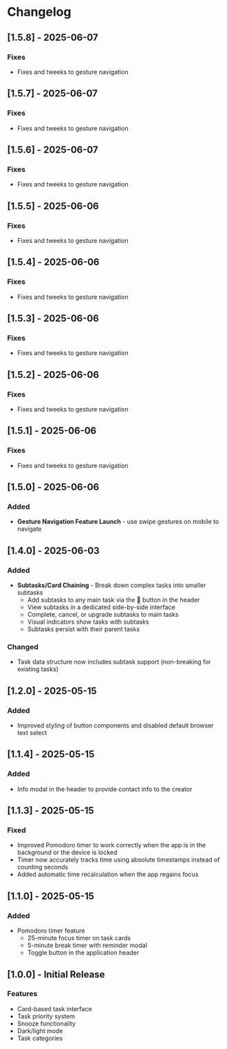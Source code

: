 # Changelog

## [1.5.8] - 2025-06-07

### Fixes
- Fixes and tweeks to gesture navigation

## [1.5.7] - 2025-06-07

### Fixes
- Fixes and tweeks to gesture navigation

## [1.5.6] - 2025-06-07

### Fixes
- Fixes and tweeks to gesture navigation

## [1.5.5] - 2025-06-06

### Fixes
- Fixes and tweeks to gesture navigation

## [1.5.4] - 2025-06-06

### Fixes
- Fixes and tweeks to gesture navigation

## [1.5.3] - 2025-06-06

### Fixes
- Fixes and tweeks to gesture navigation

## [1.5.2] - 2025-06-06

### Fixes
- Fixes and tweeks to gesture navigation

## [1.5.1] - 2025-06-06

### Fixes
- Fixes and tweeks to gesture navigation

## [1.5.0] - 2025-06-06

### Added
- **Gesture Navigation Feature Launch** - use swipe gestures on mobile to navigate

## [1.4.0] - 2025-06-03

### Added
- **Subtasks/Card Chaining** - Break down complex tasks into smaller subtasks
  - Add subtasks to any main task via the 🔗 button in the header
  - View subtasks in a dedicated side-by-side interface
  - Complete, cancel, or upgrade subtasks to main tasks
  - Visual indicators show tasks with subtasks
  - Subtasks persist with their parent tasks

### Changed
- Task data structure now includes subtask support (non-breaking for existing tasks)

## [1.2.0] - 2025-05-15

### Added
  - Improved styling of button components and disabled default browser text select

## [1.1.4] - 2025-05-15

### Added
- Info modal in the header to provide contact info to the creator

## [1.1.3] - 2025-05-15

### Fixed
- Improved Pomodoro timer to work correctly when the app is in the background or the device is locked
- Timer now accurately tracks time using absolute timestamps instead of counting seconds
- Added automatic time recalculation when the app regains focus

## [1.1.0] - 2025-05-15

### Added
- Pomodoro timer feature
  - 25-minute focus timer on task cards
  - 5-minute break timer with reminder modal
  - Toggle button in the application header

## [1.0.0] - Initial Release

### Features
- Card-based task interface
- Task priority system
- Snooze functionality
- Dark/light mode
- Task categories
